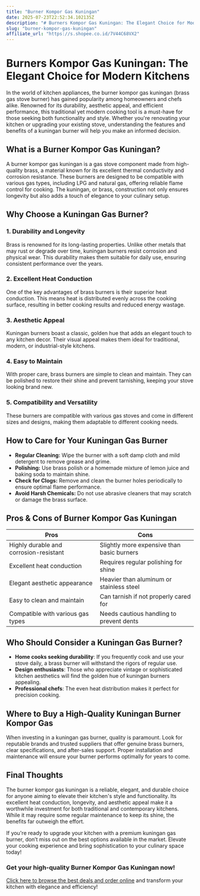 ```yaml
---
title: "Burner Kompor Gas Kuningan"
date: 2025-07-23T22:52:34.102135Z
description: "# Burners Kompor Gas Kuningan: The Elegant Choice for Modern Kitchens..."
slug: "burner-kompor-gas-kuningan"
affiliate_url: "https://s.shopee.co.id/7V44C68VX2"
---
```

# Burners Kompor Gas Kuningan: The Elegant Choice for Modern Kitchens

In the world of kitchen appliances, the burner kompor gas kuningan (brass gas stove burner) has gained popularity among homeowners and chefs alike. Renowned for its durability, aesthetic appeal, and efficient performance, this traditional yet modern cooking tool is a must-have for those seeking both functionality and style. Whether you're renovating your kitchen or upgrading your existing stove, understanding the features and benefits of a kuningan burner will help you make an informed decision.

## What is a Burner Kompor Gas Kuningan?

A burner kompor gas kuningan is a gas stove component made from high-quality brass, a material known for its excellent thermal conductivity and corrosion resistance. These burners are designed to be compatible with various gas types, including LPG and natural gas, offering reliable flame control for cooking. The kuningan, or brass, construction not only ensures longevity but also adds a touch of elegance to your culinary setup.

## Why Choose a Kuningan Gas Burner?

### 1. Durability and Longevity

Brass is renowned for its long-lasting properties. Unlike other metals that may rust or degrade over time, kuningan burners resist corrosion and physical wear. This durability makes them suitable for daily use, ensuring consistent performance over the years.

### 2. Excellent Heat Conduction

One of the key advantages of brass burners is their superior heat conduction. This means heat is distributed evenly across the cooking surface, resulting in better cooking results and reduced energy wastage.

### 3. Aesthetic Appeal

Kuningan burners boast a classic, golden hue that adds an elegant touch to any kitchen decor. Their visual appeal makes them ideal for traditional, modern, or industrial-style kitchens.

### 4. Easy to Maintain

With proper care, brass burners are simple to clean and maintain. They can be polished to restore their shine and prevent tarnishing, keeping your stove looking brand new.

### 5. Compatibility and Versatility

These burners are compatible with various gas stoves and come in different sizes and designs, making them adaptable to different cooking needs.

## How to Care for Your Kuningan Gas Burner

- **Regular Cleaning:** Wipe the burner with a soft damp cloth and mild detergent to remove grease and grime.
- **Polishing:** Use brass polish or a homemade mixture of lemon juice and baking soda to maintain shine.
- **Check for Clogs:** Remove and clean the burner holes periodically to ensure optimal flame performance.
- **Avoid Harsh Chemicals:** Do not use abrasive cleaners that may scratch or damage the brass surface.

## Pros & Cons of Burner Kompor Gas Kuningan

| **Pros**                                | **Cons**                                   |
|-----------------------------------------|--------------------------------------------|
| Highly durable and corrosion-resistant| Slightly more expensive than basic burners|
| Excellent heat conduction             | Requires regular polishing for shine     |
| Elegant aesthetic appearance          | Heavier than aluminum or stainless steel|
| Easy to clean and maintain            | Can tarnish if not properly cared for  |
| Compatible with various gas types      | Needs cautious handling to prevent dents|

## Who Should Consider a Kuningan Gas Burner?

- **Home cooks seeking durability**: If you frequently cook and use your stove daily, a brass burner will withstand the rigors of regular use.
- **Design enthusiasts**: Those who appreciate vintage or sophisticated kitchen aesthetics will find the golden hue of kuningan burners appealing.
- **Professional chefs**: The even heat distribution makes it perfect for precision cooking.

## Where to Buy a High-Quality Kuningan Burner Kompor Gas

When investing in a kuningan gas burner, quality is paramount. Look for reputable brands and trusted suppliers that offer genuine brass burners, clear specifications, and after-sales support. Proper installation and maintenance will ensure your burner performs optimally for years to come.

## Final Thoughts

The burner kompor gas kuningan is a reliable, elegant, and durable choice for anyone aiming to elevate their kitchen's style and functionality. Its excellent heat conduction, longevity, and aesthetic appeal make it a worthwhile investment for both traditional and contemporary kitchens. While it may require some regular maintenance to keep its shine, the benefits far outweigh the effort.

If you're ready to upgrade your kitchen with a premium kuningan gas burner, don’t miss out on the best options available in the market. Elevate your cooking experience and bring sophistication to your culinary space today!

### Get your high-quality Burner Kompor Gas Kuningan now!

[Click here to browse the best deals and order online](https://s.shopee.co.id/7V44C68VX2) and transform your kitchen with elegance and efficiency!